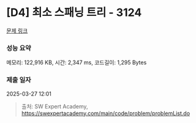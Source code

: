 # [D4] 최소 스패닝 트리 - 3124 

[문제 링크](https://swexpertacademy.com/main/code/problem/problemDetail.do?contestProbId=AV_mSnmKUckDFAWb) 

### 성능 요약

메모리: 122,916 KB, 시간: 2,347 ms, 코드길이: 1,295 Bytes

### 제출 일자

2025-03-27 12:01



> 출처: SW Expert Academy, https://swexpertacademy.com/main/code/problem/problemList.do